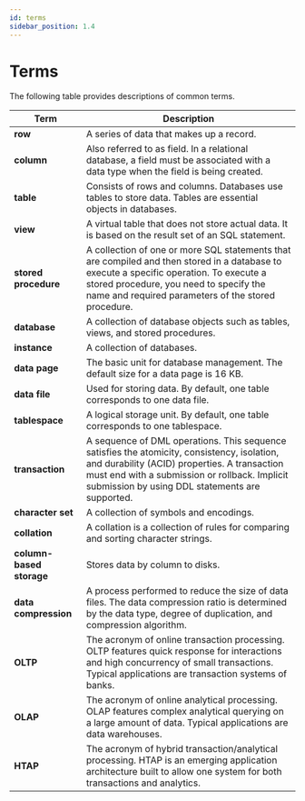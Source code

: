 ```yaml
---
id: terms
sidebar_position: 1.4
---
```


# Terms

The following table provides descriptions of common terms.

| **Term** | **Description** |
| --- | --- |
| **row** | A series of data that makes up a record. |
| **column** | Also referred to as field. In a relational database, a field must be associated with a data type when the field is being created. |
| **table** | Consists of rows and columns. Databases use tables to store data. Tables are essential objects in databases. |
| **view** | A virtual table that does not store actual data. It is based on the result set of an SQL statement. |
| **stored procedure** | A collection of one or more SQL statements that are compiled and then stored in a database to execute a specific operation. To execute a stored procedure, you need to specify the name and required parameters of the stored procedure. |
| **database** | A collection of database objects such as tables, views, and stored procedures. |
| **instance** | A collection of databases. |
| **data page** | The basic unit for database management. The default size for a data page is 16 KB. |
| **data file** | Used for storing data. By default, one table corresponds to one data file. |
| **tablespace** | A logical storage unit. By default, one table corresponds to one tablespace. |
| **transaction** | A sequence of DML operations. This sequence satisfies the atomicity, consistency, isolation, and durability (ACID) properties. A transaction must end with a submission or rollback. Implicit submission by using DDL statements are supported. |
| **character set** | A collection of symbols and encodings. |
| **collation** | A collation is a collection of rules for comparing and sorting character strings. |
| **column-based storage** | Stores data by column to disks. |
| **data compression** | A process performed to reduce the size of data files. The data compression ratio is determined by the data type, degree of duplication, and compression algorithm. |
| **OLTP** | The acronym of online transaction processing. OLTP features quick response for interactions and high concurrency of small transactions. Typical applications are transaction systems of banks. |
| **OLAP** | The acronym of online analytical processing. OLAP features complex analytical querying on a large amount of data. Typical applications are data warehouses. |
| **HTAP** | The acronym of hybrid transaction/analytical processing. HTAP is an emerging application architecture built to allow one system for both transactions and analytics. |